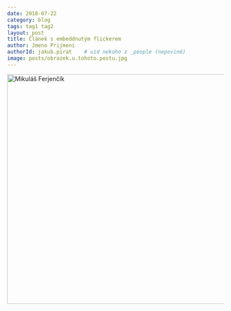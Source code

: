 ```yaml
---
date: 2018-07-22
category: blog
tags: tag1 tag2
layout: post
title: Článek s embeddnutým flickerem
author: Jmeno Prijmeni
authorId: jakub.pirat    # uid nekoho z _people (nepoviné)
image: posts/obrazek.u.tohoto.postu.jpg
---
```


<a data-flickr-embed="true" data-context="true"  href="https://www.flickr.com/photos/pirati/42622817781/in/album-72157669846095718/" title="Mikuláš Ferjenčík"><img src="https://farm2.staticflickr.com/1760/42622817781_34bb2a5f76_c.jpg" width="800" height="534" alt="Mikuláš Ferjenčík"></a><script async src="//embedr.flickr.com/assets/client-code.js" charset="utf-8"></script>
